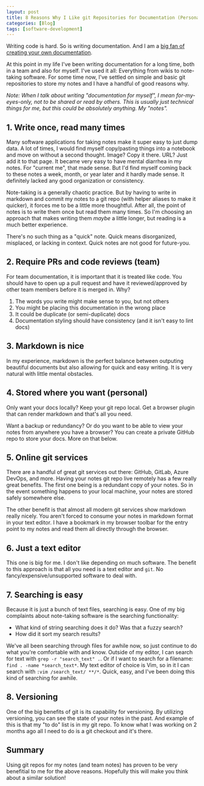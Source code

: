 ```yaml
---
layout: post
title: 8 Reasons Why I Like git Repositories for Documentation (Personal and Team)
categories: [Blog]
tags: [software-development]
---
```


Writing code is hard. So is writing documentation. And I am a [big fan of creating your own documentation](https://trstringer.com/be-good-at-referencing/).

At this point in my life I've been writing documentation for a long time, both in a team and also for myself. I've used it all: Everything from wikis to note-taking software. For some time now, I've settled on simple and basic git repositories to store my notes and I have a handful of good reasons why.

*Note: When I talk about writing "documentation for myself", I mean for-my-eyes-only, not to be shared or read by others. This is usually just technical things for me, but this could be absolutely anything. My "notes".*

## 1. Write once, read many times

Many software applications for taking notes make it super easy to just dump data. A lot of times, I would find myself copy/pasting things into a notebook and move on without a second thought. Image? Copy it there. URL? Just add it to that page. It became very easy to have mental diarrhea in my notes. For "current me", that made sense. But I'd find myself coming back to these notes a week, month, or year later and it hardly made sense. It definitely lacked any good organization or consistency.

Note-taking is a generally chaotic practice. But by having to write in markdown and commit my notes to a git repo (with helper aliases to make it quicker), it forces me to be a little more thoughtful. After all, the point of notes is to write them once but read them many times. So I'm choosing an approach that makes writing them *maybe* a little longer, but reading is a much better experience.

There's no such thing as a "quick" note. Quick means disorganized, misplaced, or lacking in context. Quick notes are not good for future-you.

## 2. Require PRs and code reviews (team)

For team documentation, it is important that it is treated like code. You should have to open up a pull request and have it reviewed/approved by other team members before it is merged in. Why?

1. The words you write might make sense to you, but not others
1. You might be placing this documentation in the wrong place
1. It could be duplicate (or semi-duplicate) docs
1. Documentation styling should have consistency (and it isn't easy to lint docs)

## 3. Markdown is nice

In my experience, markdown is the perfect balance between outputing beautiful documents but also allowing for quick and easy writing. It is very natural with little mental obstacles.

## 4. Stored where you want (personal)

Only want your docs locally? Keep your git repo local. Get a browser plugin that can render markdown and that's all you need.

Want a backup or redundancy? Or do you want to be able to view your notes from anywhere you have a browser? You can create a private GitHub repo to store your docs. More on that below.

## 5. Online git services

There are a handful of great git services out there: GitHub, GitLab, Azure DevOps, and more. Having your notes git repo live remotely has a few really great benefits. The first one being is a redundant copy of your notes. So in the event something happens to your local machine, your notes are stored safely somewhere else.

The other benefit is that almost all modern git services show markdown really nicely. You aren't forced to consume your notes in markdown format in your text editor. I have a bookmark in my browser toolbar for the entry point to my notes and read them all directly through the browser.

## 6. Just a text editor

This one is big for me. I don't like depending on much software. The benefit to this approach is that all you need is a text editor and `git`. No fancy/expensive/unsupported software to deal with.

## 7. Searching is easy

Because it is just a bunch of text files, searching is easy. One of my big complaints about note-taking software is the searching functionality:

- What kind of string searching does it do? Was that a fuzzy search?
- How did it sort my search results?

We've all been searching through files for awhile now, so just continue to do what you're comfortable with and know. Outside of my editor, I can search for text with `grep -r "search_text" .`. Or if I want to search for a filename: `find . -name *search_text*`. My text editor of choice is Vim, so in it I can search with `:vim /search_text/ **/*`. Quick, easy, and I've been doing this kind of searching for awhile.

## 8. Versioning

One of the big benefits of git is its capability for versioning. By utilizing versioning, you can see the state of your notes in the past. And example of this is that my "to do" list is in my git repo. To know what I was working on 2 months ago all I need to do is a git checkout and it's there.

## Summary

Using git repos for my notes (and team notes) has proven to be very benefitial to me for the above reasons. Hopefully this will make you think about a similar solution!

